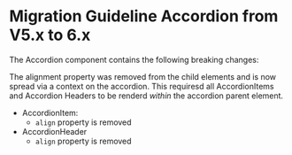 # Migration Guideline Accordion from V5.x to 6.x

The Accordion component contains the following breaking changes:

The alignment property was removed from the child elements and is now spread via a context on the accordion. This requiresd all AccordionItems and Accordion Headers to be renderd _within_ the accordion parent element.

- AccordionItem:
  - `align` property is removed
- AccordionHeader
  - `align` property is removed

